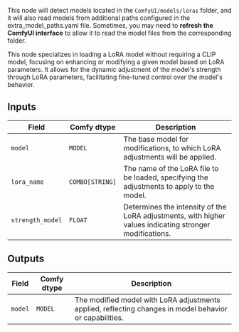 
This node will detect models located in the `ComfyUI/models/loras` folder, and it will also read models from additional paths configured in the extra_model_paths.yaml file. Sometimes, you may need to **refresh the ComfyUI interface** to allow it to read the model files from the corresponding folder.

This node specializes in loading a LoRA model without requiring a CLIP model, focusing on enhancing or modifying a given model based on LoRA parameters. It allows for the dynamic adjustment of the model's strength through LoRA parameters, facilitating fine-tuned control over the model's behavior.

## Inputs

| Field             | Comfy dtype       | Description                                                                                   |
|-------------------|-------------------|-----------------------------------------------------------------------------------------------|
| `model`           | `MODEL`           | The base model for modifications, to which LoRA adjustments will be applied.                   |
| `lora_name`       | `COMBO[STRING]`   | The name of the LoRA file to be loaded, specifying the adjustments to apply to the model.      |
| `strength_model`  | `FLOAT`           | Determines the intensity of the LoRA adjustments, with higher values indicating stronger modifications. |

## Outputs

| Field   | Comfy dtype | Description                                                              |
|---------|-------------|--------------------------------------------------------------------------|
| `model` | `MODEL`     | The modified model with LoRA adjustments applied, reflecting changes in model behavior or capabilities. |
